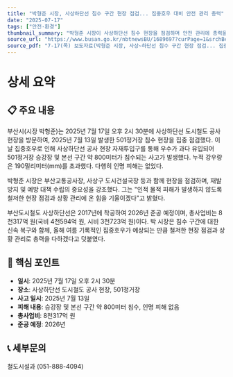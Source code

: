 ```yaml
---
title: "박형준 시장, 사상하단선 침수 구간 현장 점검... 집중호우 대비 안전 관리 총력"
date: "2025-07-17"
tags: ["안전·환경"]
thumbnail_summary: "박형준 시장이 사상하단선 침수 현장을 점검하며 안전 관리에 총력을 기울이겠다고 밝혔다."
source_url: "https://www.busan.go.kr/nbtnewsBU/1689697?curPage=1&srchBeginDt=&srchEndDt=&srchKey=&srchText="
source_pdf: "7-17(목) 보도자료(박형준 시장, 사상~하단선 침수 구간 현장 점검... 집중호우 대비 안전 관리 총력).pdf"
---
```


# 상세 요약

## 📋 주요 내용
부산시(시장 박형준)는 2025년 7월 17일 오후 2시 30분에 사상하단선 도시철도 공사 현장을 방문하여, 2025년 7월 13일 발생한 501정거장 침수 현장을 집중 점검했다. 이날 집중호우로 인해 사상하단선 공사 현장 자재투입구를 통해 우수가 과다 유입되어 501정거장 승강장 및 본선 구간 약 800미터가 침수되는 사고가 발생했다. 누적 강우량은 190밀리미터(mm)를 초과했다. 다행히 인명 피해는 없었다.

박형준 시장은 부산교통공사장, 사상구 도시건설국장 등과 함께 현장을 점검하며, 재발 방지 및 예방 대책 수립의 중요성을 강조했다. 그는 "인적 물적 피해가 발생하지 않도록 철저한 현장 점검과 상황 관리에 온 힘을 기울이겠다"고 밝혔다.

부산도시철도 사상하단선은 2017년에 착공하여 2026년 준공 예정이며, 총사업비는 8천317억 원(국비 4천594억 원, 시비 3천723억 원)이다. 박 시장은 침수 구간에 대한 신속 복구와 함께, 올해 여름 기록적인 집중호우가 예상되는 만큼 철저한 현장 점검과 상황 관리로 총력을 다하겠다고 덧붙였다.

## 🎯 핵심 포인트
- **일시**: 2025년 7월 17일 오후 2시 30분
- **장소**: 사상하단선 도시철도 공사 현장, 501정거장
- **사고 일시**: 2025년 7월 13일
- **피해 내용**: 승강장 및 본선 구간 약 800미터 침수, 인명 피해 없음
- **총사업비**: 8천317억 원
- **준공 예정**: 2026년

## 📞 세부문의
철도시설과 (051-888-4094)